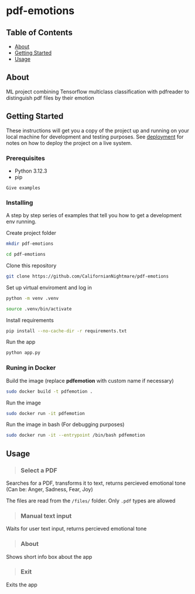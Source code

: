 # pdf-emotions

## Table of Contents
+ [About](#about)
+ [Getting Started](#getting_started)
+ [Usage](#usage)

## About <a name = "about"></a>
ML project combining Tensorflow multiclass classification with pdfreader to distinguish pdf files by their emotion

## Getting Started <a name = "getting_started"></a>
These instructions will get you a copy of the project up and running on your local machine for development and testing purposes. See [deployment](#deployment) for notes on how to deploy the project on a live system.

### Prerequisites

- Python 3.12.3
- pip

```
Give examples
```

### Installing

A step by step series of examples that tell you how to get a development env running.

Create project folder

```sh
mkdir pdf-emotions
```
```sh
cd pdf-emotions
```

Clone this repository

```sh
git clone https://github.com/CalifornianNightmare/pdf-emotions
```

Set up virtual enviroment and log in

```sh
python -m venv .venv
```
```sh
source .venv/bin/activate
```

Install requirements

```sh
pip install --no-cache-dir -r requirements.txt
```

Run the app

```sh
python app.py
```

### Runing in Docker

Build the image (replace __pdfemotion__ with custom name if necessary)

```sh
sudo docker build -t pdfemotion .
```

Run the image

```sh
sudo docker run -it pdfemotion
```

Run the image in bash (For debugging purposes)

```sh
sudo docker run -it --entrypoint /bin/bash pdfemotion
```


## Usage <a name = "usage"></a>

> ### Select a PDF

Searches for a PDF, transforms it to text, returns percieved emotional tone (Can be: Anger, Sadness, Fear, Joy)

The files are read from the `/files/` folder. Only `.pdf` types are allowed

> ### Manual text input

Waits for user text input, returns percieved emotional tone

> ### About

Shows short info box about the app

> ### Exit

Exits the app
